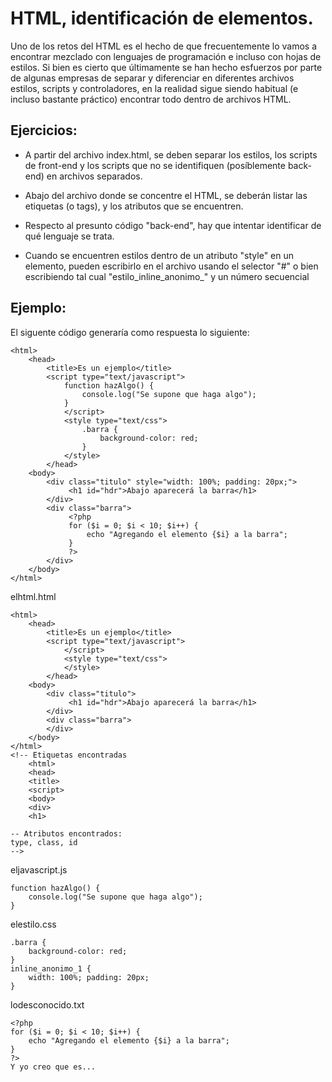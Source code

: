 # HTML, identificación de elementos.

Uno de los retos del HTML es el hecho de que frecuentemente lo vamos a encontrar mezclado con lenguajes de programación e incluso con hojas de estilos. Si bien es cierto que últimamente se han hecho esfuerzos por parte de algunas empresas de separar y diferenciar en diferentes archivos estilos, scripts y controladores, en la realidad sigue siendo habitual (e incluso bastante práctico) encontrar todo dentro de archivos HTML.

## Ejercicios:

* A partir del archivo index.html, se deben separar los estilos, los scripts de front-end y los scripts que no se identifiquen (posíblemente back-end) en archivos separados.

* Abajo del archivo donde se concentre el HTML, se deberán listar las etiquetas (o tags), y los atributos que se encuentren.

* Respecto al presunto código "back-end", hay que intentar identificar de qué lenguaje se trata.

* Cuando se encuentren estilos dentro de un atributo "style" en un elemento, pueden escribirlo en el archivo usando el selector "#" o bien escribiendo tal cual "estilo_inline_anonimo_" y un número secuencial

## Ejemplo:

El siguente código generaría como respuesta lo siguiente:

```
<html>
	<head>
		<title>Es un ejemplo</title>
		<script type="text/javascript">
			function hazAlgo() {
				console.log("Se supone que haga algo");
			}
			</script>
			<style type="text/css">
				.barra {
					background-color: red;
				}
			</style>
		</head>
	<body>
		<div class="titulo" style="width: 100%; padding: 20px;">
			 <h1 id="hdr">Abajo aparecerá la barra</h1>
		</div>
		<div class="barra">
			 <?php
			 for ($i = 0; $i < 10; $i++) {
			 	 echo "Agregando el elemento {$i} a la barra";
			 }
			 ?>
		</div>
	</body>
</html>
```

elhtml.html
```
<html>
	<head>
		<title>Es un ejemplo</title>
		<script type="text/javascript">
			</script>
			<style type="text/css">
			</style>
		</head>
	<body>
		<div class="titulo">
			 <h1 id="hdr">Abajo aparecerá la barra</h1>
		</div>
		<div class="barra">
		</div>
	</body>
</html>
<!-- Etiquetas encontradas
	<html>
	<head>
	<title>
	<script>
	<body>
	<div>
	<h1>

-- Atributos encontrados:
type, class, id
-->
```

eljavascript.js
```
function hazAlgo() {
	console.log("Se supone que haga algo");
}
```
elestilo.css
```
.barra {
	background-color: red;
}
inline_anonimo_1 {
	width: 100%; padding: 20px;
}
```

lodesconocido.txt
```
<?php
for ($i = 0; $i < 10; $i++) {
	echo "Agregando el elemento {$i} a la barra";
}
?>
Y yo creo que es... 
```
